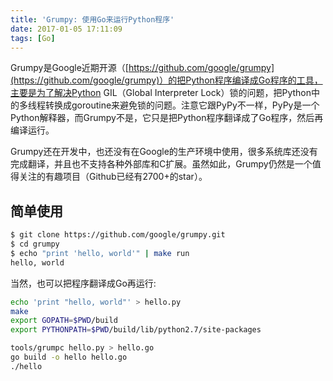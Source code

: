 ```yaml
---
title: 'Grumpy: 使用Go来运行Python程序'
date: 2017-01-05 17:11:09
tags: [Go]
---
```


Grumpy是Google近期开源（[https://github.com/google/grumpy](https://github.com/google/grumpy)）的把Python程序编译成Go程序的工具，主要是为了解决Python GIL（Global Interpreter Lock）锁的问题，把Python中的多线程转换成goroutine来避免锁的问题。注意它跟PyPy不一样，PyPy是一个Python解释器，而Grumpy不是，它只是把Python程序翻译成了Go程序，然后再编译运行。

Grumpy还在开发中，也还没有在Google的生产环境中使用，很多系统库还没有完成翻译，并且也不支持各种外部库和C扩展。虽然如此，Grumpy仍然是一个值得关注的有趣项目（Github已经有2700+的star）。

## 简单使用

```sh
$ git clone https://github.com/google/grumpy.git
$ cd grumpy
$ echo "print 'hello, world'" | make run
hello, world
```

当然，也可以把程序翻译成Go再运行:

```sh
echo 'print "hello, world"' > hello.py
make
export GOPATH=$PWD/build
export PYTHONPATH=$PWD/build/lib/python2.7/site-packages

tools/grumpc hello.py > hello.go
go build -o hello hello.go
./hello
```
